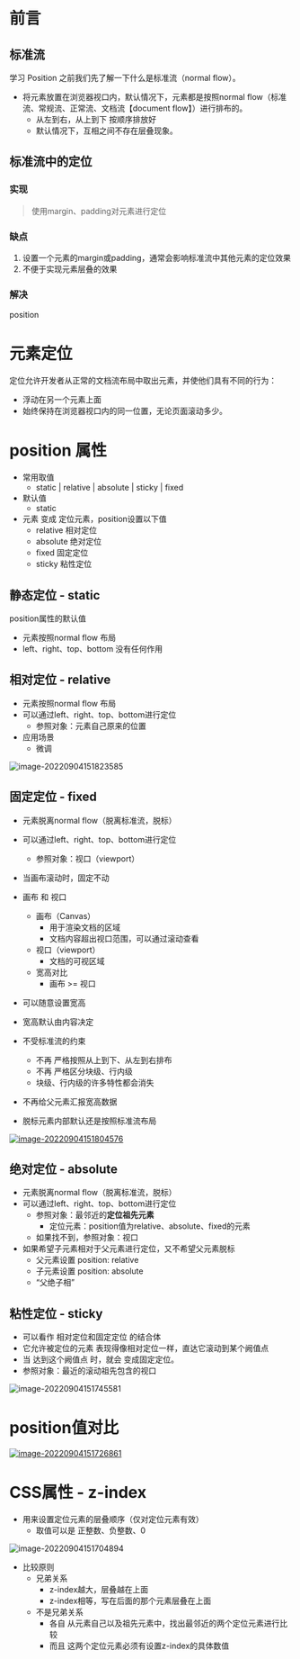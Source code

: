 # 前言

## 标准流

学习 Position 之前我们先了解一下什么是标准流（normal flow）。

- 将元素放置在浏览器视口内，默认情况下，元素都是按照normal flow（标准流、常规流、正常流、文档流【document flow】）进行排布的。
  - 从左到右，从上到下 按顺序排放好
  - 默认情况下，互相之间不存在层叠现象。



## 标准流中的定位

### 实现

> 使用margin、padding对元素进行定位



### 缺点

1. 设置一个元素的margin或padding，通常会影响标准流中其他元素的定位效果
2. 不便于实现元素层叠的效果



### 解决

position



# 元素定位

定位允许开发者从正常的文档流布局中取出元素，并使他们具有不同的行为：

- 浮动在另一个元素上面
- 始终保持在浏览器视口内的同一位置，无论页面滚动多少。



# position 属性

- 常用取值
  - static [|](https://www.w3.org/TR/css-values-4/#comb-one) relative | absolute | sticky | fixed
- 默认值
  - static
- 元素 变成 定位元素，position设置以下值
  - relative    相对定位
  - absolute    绝对定位
  - fixed    固定定位
  - sticky    粘性定位



## 静态定位 - static

position属性的默认值

- 元素按照normal flow 布局
- left、right、top、bottom 没有任何作用



## 相对定位 - relative

- 元素按照normal flow 布局
- 可以通过left、right、top、bottom进行定位
  - 参照对象：元素自己原来的位置
- 应用场景
  - 微调

![image-20220904151823585](position.assets/image-20220904151823585.png)



## 固定定位 - fixed

- 元素脱离normal flow（脱离标准流，脱标）
- 可以通过left、right、top、bottom进行定位
  - 参照对象：视口（viewport）
- 当画布滚动时，固定不动
- 画布 和 视口
  - 画布（Canvas）
    - 用于渲染文档的区域
    - 文档内容超出视口范围，可以通过滚动查看
  - 视口（viewport）
    - 文档的可视区域
  - 宽高对比
    - 画布 >= 视口

- 可以随意设置宽高
- 宽高默认由内容决定
- 不受标准流的约束
  - 不再 严格按照从上到下、从左到右排布
  - 不再 严格区分块级、行内级
  - 块级、行内级的许多特性都会消失
- 不再给父元素汇报宽高数据
- 脱标元素内部默认还是按照标准流布局

[![image-20220904151804576](position.assets/image-20220904151804576.png)](https://imgse.com/i/voL9N4)



## 绝对定位 - absolute

- 元素脱离normal flow（脱离标准流，脱标）
- 可以通过left、right、top、bottom进行定位
  - 参照对象：最邻近的**定位祖先元素**
    - 定位元素：position值为relative、absolute、fixed的元素
  - 如果找不到，参照对象：视口
- 如果希望子元素相对于父元素进行定位，又不希望父元素脱标
  - 父元素设置 position: relative
  - 子元素设置 position: absolute
  - “父绝子相”





## 粘性定位 - sticky

- 可以看作 相对定位和固定定位 的结合体
- 它允许被定位的元素 表现得像相对定位一样，直达它滚动到某个阙值点
- 当 达到这个阙值点 时，就会 变成固定定位。
- 参照对象：最近的滚动祖先包含的视口

![image-20220904151745581](position.assets/image-20220904151745581.png)

# position值对比

[![image-20220904151726861](position.assets/image-20220904151726861.png)](https://imgse.com/i/voOmMq)



# CSS属性 - z-index

- 用来设置定位元素的层叠顺序（仅对定位元素有效）
  - 取值可以是 正整数、负整数、0

![image-20220904151704894](position.assets/image-20220904151704894.png)



- 比较原则
  - 兄弟关系
    - z-index越大，层叠越在上面
    - z-index相等，写在后面的那个元素层叠在上面
  - 不是兄弟关系
    - 各自 从元素自己以及祖先元素中，找出最邻近的两个定位元素进行比较
    - 而且 这两个定位元素必须有设置z-index的具体数值







